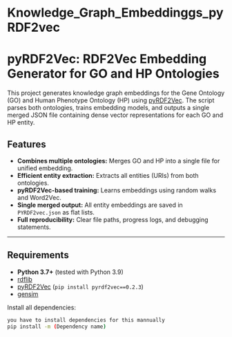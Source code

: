 # Knowledge_Graph_Embeddinggs_pyRDF2vec
# pyRDF2Vec: RDF2Vec Embedding Generator for GO and HP Ontologies

This project generates knowledge graph embeddings for the Gene Ontology (GO) and Human Phenotype Ontology (HP) using [pyRDF2Vec](https://github.com/IBCNServices/pyRDF2Vec). The script parses both ontologies, trains embedding models, and outputs a single merged JSON file containing dense vector representations for each GO and HP entity.

## Features

- **Combines multiple ontologies:** Merges GO and HP into a single file for unified embedding.
- **Efficient entity extraction:** Extracts all entities (URIs) from both ontologies.
- **pyRDF2Vec-based training:** Learns embeddings using random walks and Word2Vec.
- **Single merged output:** All entity embeddings are saved in `PYRDF2vec.json` as flat lists.
- **Full reproducibility:** Clear file paths, progress logs, and debugging statements.

---
## Requirements

- **Python 3.7+** (tested with Python 3.9)
- [rdflib](https://pypi.org/project/rdflib/)
- [pyRDF2Vec](https://github.com/IBCNServices/pyRDF2Vec) (`pip install pyrdf2vec==0.2.3`)
- [gensim](https://pypi.org/project/gensim/)

Install all dependencies:

```bash
you have to install dependencies for this mannually
pip install -m (Dependency name)
